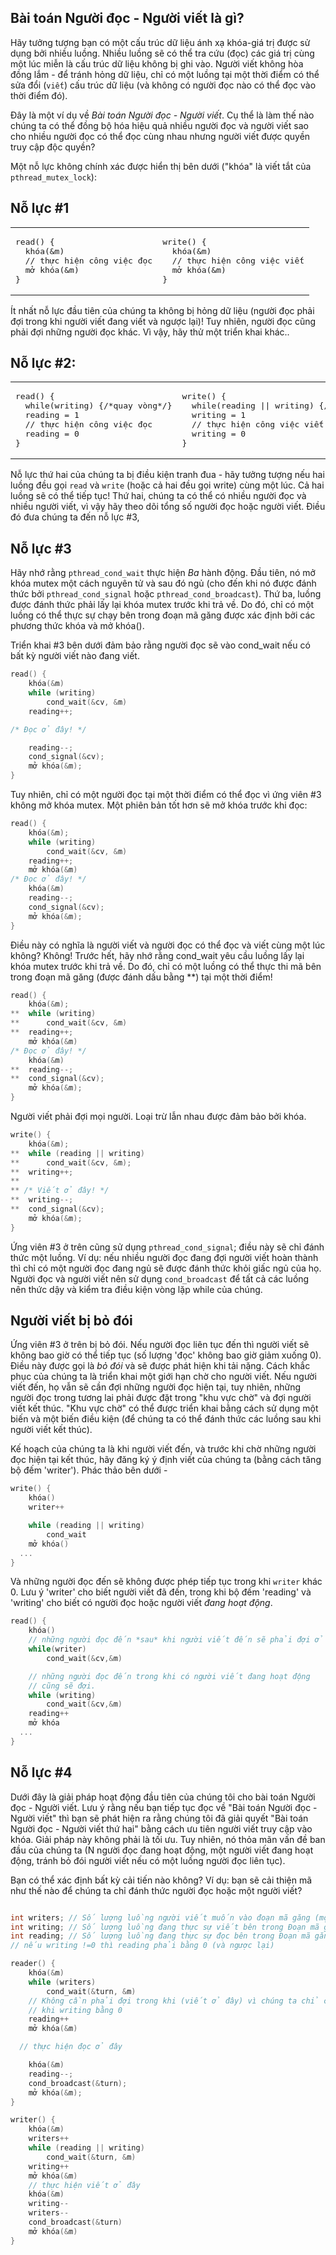 ## Bài toán Người đọc - Người viết là gì?

Hãy tưởng tượng bạn có một cấu trúc dữ liệu ánh xạ khóa-giá trị được sử dụng bởi nhiều luồng. Nhiều luồng sẽ có thể tra cứu (đọc) các giá trị cùng một lúc miễn là cấu trúc dữ liệu không bị ghi vào. Người viết không hòa đồng lắm - để tránh hỏng dữ liệu, chỉ có một luồng tại một thời điểm có thể sửa đổi (`viết`) cấu trúc dữ liệu (và không có người đọc nào có thể đọc vào thời điểm đó).

Đây là một ví dụ về _Bài toán Người đọc - Người viết_. Cụ thể là làm thế nào chúng ta có thể đồng bộ hóa hiệu quả nhiều người đọc và người viết sao cho nhiều người đọc có thể đọc cùng nhau nhưng người viết được quyền truy cập độc quyền?

Một nỗ lực không chính xác được hiển thị bên dưới ("khóa" là viết tắt của `pthread_mutex_lock`):

## Nỗ lực #1

<table><tr><td>
<pre>
read() {
  khóa(&m)
  // thực hiện công việc đọc
  mở khóa(&m)
}
</pre>
</td><td>
<pre>
write() {
  khóa(&m)
  // thực hiện công việc viết
  mở khóa(&m)
}
</pre></td></tr></table>

Ít nhất nỗ lực đầu tiên của chúng ta không bị hỏng dữ liệu (người đọc phải đợi trong khi người viết đang viết và ngược lại)! Tuy nhiên, người đọc cũng phải đợi những người đọc khác. Vì vậy, hãy thử một triển khai khác..

## Nỗ lực #2:
<table><tr><td>
<pre>read() {
  while(writing) {/*quay vòng*/}
  reading = 1
  // thực hiện công việc đọc
  reading = 0
}
</pre>
</td><td>
<pre>
write() {
  while(reading || writing) {/*quay vòng*/}
  writing = 1
  // thực hiện công việc viết
  writing = 0
}
</pre></td></tr></table>

Nỗ lực thứ hai của chúng ta bị điều kiện tranh đua - hãy tưởng tượng nếu hai luồng đều gọi `read` và `write` (hoặc cả hai đều gọi write) cùng một lúc. Cả hai luồng sẽ có thể tiếp tục! Thứ hai, chúng ta có thể có nhiều người đọc và nhiều người viết, vì vậy hãy theo dõi tổng số người đọc hoặc người viết. Điều đó đưa chúng ta đến nỗ lực #3,


## Nỗ lực #3

Hãy nhớ rằng `pthread_cond_wait` thực hiện *Ba* hành động. Đầu tiên, nó mở khóa mutex một cách nguyên tử và sau đó ngủ (cho đến khi nó được đánh thức bởi `pthread_cond_signal` hoặc `pthread_cond_broadcast`). Thứ ba, luồng được đánh thức phải lấy lại khóa mutex trước khi trả về. Do đó, chỉ có một luồng có thể thực sự chạy bên trong đoạn mã găng được xác định bởi các phương thức khóa và mở khóa().

Triển khai #3 bên dưới đảm bảo rằng người đọc sẽ vào cond_wait nếu có bất kỳ người viết nào đang viết.
```C
read() {
    khóa(&m)
    while (writing)
        cond_wait(&cv, &m)
    reading++;

/* Đọc ở đây! */

    reading--;
    cond_signal(&cv);
    mở khóa(&m);
}
```
Tuy nhiên, chỉ có một người đọc tại một thời điểm có thể đọc vì ứng viên #3 không mở khóa mutex. Một phiên bản tốt hơn sẽ mở khóa trước khi đọc:
```C
read() {
    khóa(&m);
    while (writing)
        cond_wait(&cv, &m)
    reading++;
    mở khóa(&m)
/* Đọc ở đây! */
    khóa(&m)
    reading--;
    cond_signal(&cv);
    mở khóa(&m);
}
```
Điều này có nghĩa là người viết và người đọc có thể đọc và viết cùng một lúc không? Không! Trước hết, hãy nhớ rằng cond_wait yêu cầu luồng lấy lại khóa mutex trước khi trả về. Do đó, chỉ có một luồng có thể thực thi mã bên trong đoạn mã găng (được đánh dấu bằng **) tại một thời điểm!
```C
read() {
    khóa(&m);
**  while (writing)
**      cond_wait(&cv, &m)
**  reading++;
    mở khóa(&m)
/* Đọc ở đây! */
    khóa(&m)
**  reading--;
**  cond_signal(&cv);
    mở khóa(&m);
}
```


Người viết phải đợi mọi người. Loại trừ lẫn nhau được đảm bảo bởi khóa.
```C
write() {
    khóa(&m);
**  while (reading || writing)
**      cond_wait(&cv, &m);
**  writing++;
**
** /* Viết ở đây! */
**  writing--;
**  cond_signal(&cv);
    mở khóa(&m);
}
```

Ứng viên #3 ở trên cũng sử dụng `pthread_cond_signal`; điều này sẽ chỉ đánh thức một luồng. Ví dụ: nếu nhiều người đọc đang đợi người viết hoàn thành thì chỉ có một người đọc đang ngủ sẽ được đánh thức khỏi giấc ngủ của họ. Người đọc và người viết nên sử dụng `cond_broadcast` để tất cả các luồng nên thức dậy và kiểm tra điều kiện vòng lặp while của chúng.


## Người viết bị bỏ đói

Ứng viên #3 ở trên bị bỏ đói. Nếu người đọc liên tục đến thì người viết sẽ không bao giờ có thể tiếp tục (số lượng 'đọc' không bao giờ giảm xuống 0). Điều này được gọi là *bỏ đói* và sẽ được phát hiện khi tải nặng. Cách khắc phục của chúng ta là triển khai một giới hạn chờ cho người viết. Nếu người viết đến, họ vẫn sẽ cần đợi những người đọc hiện tại, tuy nhiên, những người đọc trong tương lai phải được đặt trong "khu vực chờ" và đợi người viết kết thúc. "Khu vực chờ" có thể được triển khai bằng cách sử dụng một biến và một biến điều kiện (để chúng ta có thể đánh thức các luồng sau khi người viết kết thúc).

Kế hoạch của chúng ta là khi người viết đến, và trước khi chờ những người đọc hiện tại kết thúc, hãy đăng ký ý định viết của chúng ta (bằng cách tăng bộ đếm 'writer'). Phác thảo bên dưới -

```C
write() {
    khóa()
    writer++

    while (reading || writing)
        cond_wait
    mở khóa()
  ...
}
```

Và những người đọc đến sẽ không được phép tiếp tục trong khi `writer` khác 0. Lưu ý 'writer' cho biết người viết đã đến, trong khi bộ đếm 'reading' và 'writing' cho biết có người đọc hoặc người viết _đang hoạt động_.
```C
read() {
    khóa()
    // những người đọc đến *sau* khi người viết đến sẽ phải đợi ở đây!
    while(writer)
        cond_wait(&cv,&m)

    // những người đọc đến trong khi có người viết đang hoạt động
    // cũng sẽ đợi.
    while (writing) 
        cond_wait(&cv,&m)
    reading++
    mở khóa
  ...
}
```

## Nỗ lực #4
Dưới đây là giải pháp hoạt động đầu tiên của chúng tôi cho bài toán Người đọc - Người viết.
Lưu ý rằng nếu bạn tiếp tục đọc về "Bài toán Người đọc - Người viết" thì bạn sẽ phát hiện ra rằng chúng tôi đã giải quyết "Bài toán Người đọc - Người viết thứ hai" bằng cách ưu tiên người viết truy cập vào khóa. Giải pháp này không phải là tối ưu. Tuy nhiên, nó thỏa mãn vấn đề ban đầu của chúng ta (N người đọc đang hoạt động, một người viết đang hoạt động, tránh bỏ đói người viết nếu có một luồng người đọc liên tục).

Bạn có thể xác định bất kỳ cải tiến nào không? Ví dụ: bạn sẽ cải thiện mã như thế nào để chúng ta chỉ đánh thức người đọc hoặc một người viết? 
```C

int writers; // Số lượng luồng người viết muốn vào đoạn mã găng (một số hoặc tất cả những luồng này có thể bị chặn)
int writing; // Số lượng luồng đang thực sự viết bên trong Đoạn mã găng (chỉ có thể là 0 hoặc 1)
int reading; // Số lượng luồng đang thực sự đọc bên trong Đoạn mã găng
// nếu writing !=0 thì reading phải bằng 0 (và ngược lại)

reader() {
    khóa(&m)
    while (writers)
        cond_wait(&turn, &m)
    // Không cần phải đợi trong khi (viết ở đây) vì chúng ta chỉ có thể thoát khỏi vòng lặp ở trên
    // khi writing bằng 0
    reading++
    mở khóa(&m)

  // thực hiện đọc ở đây

    khóa(&m)
    reading--;
    cond_broadcast(&turn);
    mở khóa(&m);
}

writer() {
    khóa(&m)  
    writers++  
    while (reading || writing)   
        cond_wait(&turn, &m)  
    writing++  
    mở khóa(&m)  
    // thực hiện viết ở đây  
    khóa(&m)  
    writing--  
    writers--  
    cond_broadcast(&turn)  
    mở khóa(&m)  
}
```

